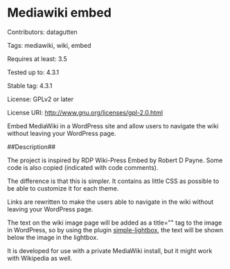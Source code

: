 # Mediawiki embed
Contributors: datagutten

Tags: mediawiki, wiki, embed

Requires at least: 3.5

Tested up to: 4.3.1

Stable tag: 4.3.1

License: GPLv2 or later

License URI: http://www.gnu.org/licenses/gpl-2.0.html

Embed MediaWiki in a WordPress site and allow users to navigate the wiki without leaving your WordPress page.

##Description##

The project is inspired by RDP Wiki-Press Embed by Robert D Payne. Some code is also copied (indicated with code comments).

The difference is that this is simpler. It contains as little CSS as possible to be able to customize it for each theme.

Links are rewritten to make the users able to navigate in the wiki without leaving your WordPress page.

The text on the wiki image page will be added as a title="" tag to the image in WordPress, so by using the plugin [simple-lightbox](http://archetyped.com/tools/simple-lightbox), the text will be shown below the image in the lightbox.

It is developed for use with a private MediaWiki install, but it might work with Wikipedia as well. 